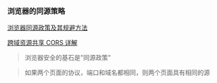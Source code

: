 ### 浏览器的同源策略

[浏览器同源政策及其规避方法](http://www.ruanyifeng.com/blog/2016/04/same-origin-policy.html)

[跨域资源共享 CORS 详解](http://www.ruanyifeng.com/blog/2016/04/cors.html)

> 浏览器安全的基石是"同源政策"

> 如果两个页面的协议，端口和域名都相同，则两个页面具有相同的源
